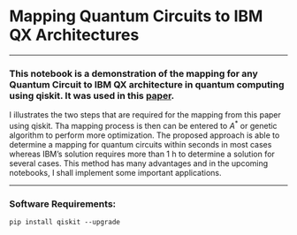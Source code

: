 # Mapping Quantum Circuits to IBM QX Architectures
---

### This notebook is a demonstration of the mapping for any Quantum Circuit to IBM QX architecture in quantum computing using qiskit. It was used in this [paper](https://ieeexplore.ieee.org/document/8382253). 

I illustrates the two steps that are required for the mapping from this paper using qiskit. Tha mapping process is then can be entered to $A^*$ or genetic algorithm to perform more optimization. The proposed approach is able to determine a mapping for quantum circuits within seconds in most cases whereas IBM’s solution requires more than 1 h to determine a solution for several cases. This method has many advantages and in the upcoming notebooks, I shall implement some important applications.

----
### Software Requirements:
```
pip install qiskit --upgrade
```
